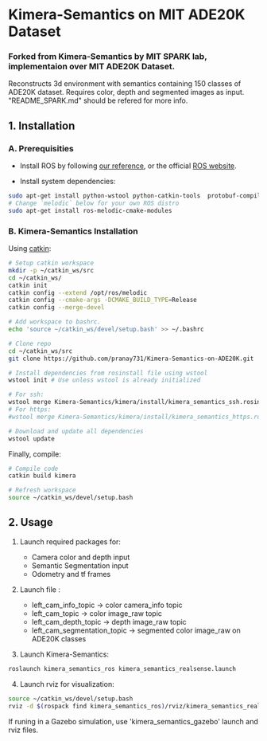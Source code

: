 # Kimera-Semantics on MIT ADE20K Dataset
### Forked from Kimera-Semantics by MIT SPARK lab, implementaion over MIT ADE20K Dataset.

Reconstructs 3d environment with semantics containing 150 classes of ADE20K dataset. Requires color, depth and segmented images as input. "README_SPARK.md" should be refered for more info.

## 1. Installation

### A. Prerequisities

- Install ROS by following [our reference](./kimera/docs/ros_installation.md), or the official [ROS website](https://www.ros.org/install/).

- Install system dependencies:
```bash
sudo apt-get install python-wstool python-catkin-tools  protobuf-compiler autoconf
# Change `melodic` below for your own ROS distro
sudo apt-get install ros-melodic-cmake-modules
```

### B. Kimera-Semantics Installation

Using [catkin](http://wiki.ros.org/catkin):

```bash
# Setup catkin workspace
mkdir -p ~/catkin_ws/src
cd ~/catkin_ws/
catkin init
catkin config --extend /opt/ros/melodic
catkin config --cmake-args -DCMAKE_BUILD_TYPE=Release
catkin config --merge-devel

# Add workspace to bashrc.
echo 'source ~/catkin_ws/devel/setup.bash' >> ~/.bashrc

# Clone repo
cd ~/catkin_ws/src
git clone https://github.com/pranay731/Kimera-Semantics-on-ADE20K.git

# Install dependencies from rosinstall file using wstool
wstool init # Use unless wstool is already initialized

# For ssh:
wstool merge Kimera-Semantics/kimera/install/kimera_semantics_ssh.rosinstall
# For https:
#wstool merge Kimera-Semantics/kimera/install/kimera_semantics_https.rosinstall

# Download and update all dependencies
wstool update
```

Finally, compile:

```bash
# Compile code
catkin build kimera

# Refresh workspace
source ~/catkin_ws/devel/setup.bash
```

## 2. Usage

  1. Launch required packages for:
      - Camera color and depth input
      - Semantic Segmentation input
      - Odometry and tf frames
  

  2. Launch file :
      - left_cam_info_topic -> color camera_info topic
      - left_cam_topic -> color image_raw topic
      - left_cam_depth_topic -> depth image_raw topic
      - left_cam_segmentation_topic -> segmented color image_raw on ADE20K classes

  3. Launch Kimera-Semantics:

  ```bash
  roslaunch kimera_semantics_ros kimera_semantics_realsense.launch
  ```

  4. Launch rviz for visualization:

  ```bash
  source ~/catkin_ws/devel/setup.bash
  rviz -d $(rospack find kimera_semantics_ros)/rviz/kimera_semantics_realsense.rviz
  ```

If runing in a Gazebo simulation, use 'kimera_semantics_gazebo' launch and rviz files.

